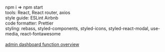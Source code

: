 npm i => npm start <br>
tools: React, React router, axios<br>
style guide: ESLint Airbnb<br>
code formatter: Prettier<br>
styling: rebass, styled-components, styled-icons, styled-react-modal, use-media, react-fontawesome <br><br>
<a href='https://youtu.be/SdTZs10yToM' target='_blank'>
admin dashboard function overview</a>
